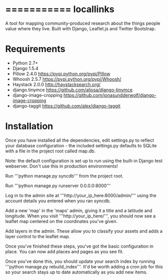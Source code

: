 ===========
locallinks
===========

A tool for mapping community-produced research about the things people value where they live. 
Built with Django, Leaflet.js and Twitter Bootstrap.

Requirements
============

* Python 2.7+
* Django 1.5.4
* Pillow 2.4.0 https://pypi.python.org/pypi/Pillow
* Whoosh 2.5.7 https://pypi.python.org/pypi/Whoosh/
* Haystack 2.0.0 http://haystacksearch.org/
* django.tinymce https://github.com/aljosa/django-tinymce
* django-image-cropping https://github.com/jonasundderwolf/django-image-cropping
* django-taggit https://github.com/alex/django-taggit

Installation
============

Once you have installed all the dependencies, edit settings.py to reflect your database configuration - the included settings.py defaults to SQLite with a file in the project root called map.db.

Note: the default configuration is set up to run using the built-in Django test webserver. Don't use this in production environments!

Run '''python manage.py syncdb''' from the project root.

Run '''python manage.py runserver 0.0.0.0:8000'''

Log in to the admin site at '''http://your_ip_here:8000/admin/''' using the account details you entered when you ran syncdb.

Add a new 'map' in the 'maps' admin, giving it a title and a latitude and longitude. When you visit '''http://your_ip_here/''', you should now see a leaflet map centered on the coordinates you've given.

Add layers in the admin. These allow you to classify your assets and adds a layer control to the leaflet map.

Once you've finished these steps, you've got the basic configuration in place. You can now add places and pages as you see fit. 

Once you've done this, you should update your search index by running '''python manage.py rebuild_index'''. It'd be worth adding a cron job for this so your search stays up to date automatically as you add new items.

